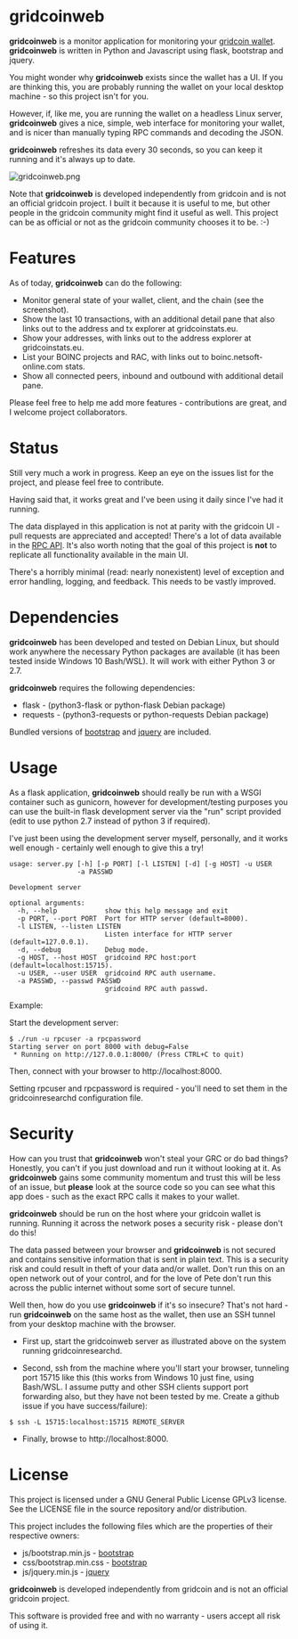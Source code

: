 gridcoinweb
===========
**gridcoinweb** is a monitor application for monitoring your
[gridcoin wallet](https://gridcoin.us). **gridcoinweb** is written in Python
and Javascript using flask, bootstrap and jquery.

You might wonder why **gridcoinweb** exists since the wallet has a UI. If
you are thinking this, you are probably running the wallet on your local
desktop machine - so this project isn't for you.

However, if, like me, you are running the wallet on a headless Linux server,
**gridcoinweb** gives a nice, simple, web interface for monitoring your wallet,
and is nicer than manually typing RPC commands and decoding the JSON.

**gridcoinweb** refreshes its data every 30 seconds, so you can keep it
running and it's always up to date.

![gridcoinweb.png](.README/gridcoinweb.png)

Note that **gridcoinweb** is developed independently from gridcoin and is not
an official gridcoin project. I built it because it is useful to me, but other
people in the gridcoin community might find it useful as well. This project
can be as official or not as the gridcoin community chooses it to be. :-)

Features
========

As of today, **gridcoinweb** can do the following:
* Monitor general state of your wallet, client, and the chain (see the
screenshot).
* Show the last 10 transactions, with an additional detail pane that also
links out to the address and tx explorer at gridcoinstats.eu.
* Show your addresses, with links out to the address explorer at
gridcoinstats.eu.
* List your BOINC projects and RAC, with links out to boinc.netsoft-online.com
stats.
* Show all connected peers, inbound and outbound with additional detail pane.

Please feel free to help me add more features - contributions are great, and I
welcome project collaborators.

Status
======
Still very much a work in progress. Keep an eye on the issues list for the
project, and please feel free to contribute.

Having said that, it works great and I've been using it daily since I've had
it running.

The data displayed in this application is not at parity with the gridcoin UI -
pull requests are appreciated and accepted! There's a lot of data available in
the [RPC API](http://wiki.gridcoin.us/RPC_commands). It's also worth noting
that the goal of this project is **not** to replicate all functionality
available in the main UI.

There's a horribly minimal (read: nearly nonexistent) level of exception and
error handling, logging, and feedback. This needs to be vastly improved.

Dependencies
============
**gridcoinweb** has been developed and tested on Debian Linux, but should
work anywhere the necessary Python packages are available (it has been tested
inside Windows 10 Bash/WSL). It will work with either Python 3 or 2.7.

**gridcoinweb** requires the following dependencies:

* flask - (python3-flask or python-flask Debian package)
* requests - (python3-requests or python-requests Debian package)

Bundled versions of [bootstrap](http://getbootstrap.com) and
[jquery](http://jquery.com) are included.

Usage
=====

As a flask application, **gridcoinweb** should really be run with a WSGI
container such as gunicorn, however for development/testing purposes you can
use the built-in flask development server via the "run" script provided
(edit to use python 2.7 instead of python 3 if required).

I've just been using the development server myself, personally, and it works
well enough - certainly well enough to give this a try!

```
usage: server.py [-h] [-p PORT] [-l LISTEN] [-d] [-g HOST] -u USER
                 -a PASSWD

Development server

optional arguments:
  -h, --help            show this help message and exit
  -p PORT, --port PORT  Port for HTTP server (default=8000).
  -l LISTEN, --listen LISTEN
                        Listen interface for HTTP server (default=127.0.0.1).
  -d, --debug           Debug mode.
  -g HOST, --host HOST  gridcoind RPC host:port (default=localhost:15715).
  -u USER, --user USER  gridcoind RPC auth username.
  -a PASSWD, --passwd PASSWD
                        gridcoind RPC auth passwd.
```

Example:

Start the development server:
```
$ ./run -u rpcuser -a rpcpassword
Starting server on port 8000 with debug=False
 * Running on http://127.0.0.1:8000/ (Press CTRL+C to quit)
```

Then, connect with your browser to http://localhost:8000.

Setting rpcuser and rpcpassword is required - you'll need to set them in the
gridcoinresearchd configuration file.

Security
========

How can you trust that **gridcoinweb** won't steal your GRC or do bad things?
Honestly, you can't if you just download and run it without looking at it. As
**gridcoinweb** gains some community momentum and trust this will be less of
an issue, but **please** look at the source code so you can see what this app
does - such as the exact RPC calls it makes to your wallet.

**gridcoinweb** should be run on the host where your gridcoin wallet is running.
Running it across the network poses a security risk - please don't do this!

The data passed between your browser and **gridcoinweb** is not secured and
contains sensitive information that is sent in plain text. This is a security
risk and could result in theft of your data and/or wallet. Don't run this on
an open network out of your control, and for the love of Pete don't run this
across the public internet without some sort of secure tunnel.

Well then, how do you use **gridcoinweb** if it's so insecure? That's not hard -
run **gridcoinweb** on the same host as the wallet, then use an SSH tunnel
from your desktop machine with the browser.

* First up, start the gridcoinweb server as illustrated above on the system
running gridcoinresearchd.

* Second, ssh from the machine where you'll start your browser, tunneling port
15715 like this (this works from Windows 10 just fine, using Bash/WSL. I assume
putty and other SSH clients support port forwarding also, but they have not
been tested by me. Create a github issue if you have success/failure):

```
$ ssh -L 15715:localhost:15715 REMOTE_SERVER
```

* Finally, browse to http://localhost:8000.

License
=======

This project is licensed under a GNU General Public License GPLv3 license.
See the LICENSE file in the source repository and/or distribution.

This project includes the following files which are the properties of their
respective owners:

* js/bootstrap.min.js - [bootstrap](http://getbootstrap.com)
* css/bootstrap.min.css - [bootstrap](http://getbootstrap.com)
* js/jquery.min.js - [jquery](https://jquery.com)

**gridcoinweb** is developed independently from gridcoin and is not
an official gridcoin project.

This software is provided free and with no warranty - users accept all risk
of using it.
